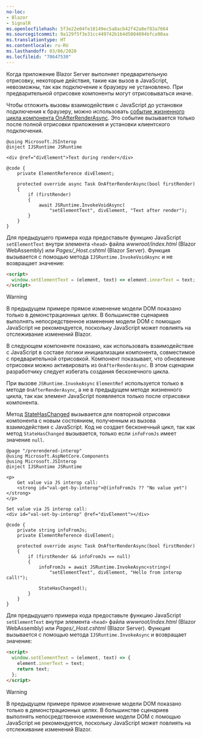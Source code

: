```yaml
---
no-loc:
- Blazor
- SignalR
ms.openlocfilehash: 5f3e22e04fe18149ec5a8acb42f42a8ef83a7664
ms.sourcegitcommit: 9a129f5f3e31cc449742b164d5004894bfca90aa
ms.translationtype: HT
ms.contentlocale: ru-RU
ms.lasthandoff: 03/06/2020
ms.locfileid: "78647530"
---
```

Когда приложение Blazor Server выполняет предварительную отрисовку, некоторые действия, такие как вызов в JavaScript, невозможны, так как подключение к браузеру не установлено. При предварительной отрисовке компоненты могут отрисовываться иначе.

Чтобы отложить вызовы взаимодействия с JavaScript до установки подключения к браузеру, можно использовать [событие жизненного цикла компонента OnAfterRenderAsync](xref:blazor/lifecycle#after-component-render). Это событие вызывается только после полной отрисовки приложения и установки клиентского подключения.

```cshtml
@using Microsoft.JSInterop
@inject IJSRuntime JSRuntime

<div @ref="divElement">Text during render</div>

@code {
    private ElementReference divElement;

    protected override async Task OnAfterRenderAsync(bool firstRender)
    {
        if (firstRender)
        {
            await JSRuntime.InvokeVoidAsync(
                "setElementText", divElement, "Text after render");
        }
    }
}
```

Для предыдущего примера кода предоставьте функцию JavaScript `setElementText` внутри элемента `<head>` файла *wwwroot/index.html* (Blazor WebAssembly) или *Pages/_Host.cshtml* (Blazor Server). Функция вызывается с помощью метода `IJSRuntime.InvokeVoidAsync` и не возвращает значение:

```html
<script>
  window.setElementText = (element, text) => element.innerText = text;
</script>
```

> [!WARNING]
> В предыдущем примере прямое изменение модели DOM показано только в демонстрационных целях. В большинстве сценариев выполнять непосредственное изменение модели DOM с помощью JavaScript не рекомендуется, поскольку JavaScript может повлиять на отслеживание изменений Blazor.

В следующем компоненте показано, как использовать взаимодействие с JavaScript в составе логики инициализации компонента, совместимое с предварительной отрисовкой. Компонент показывает, что обновление отрисовки можно активировать из `OnAfterRenderAsync`. В этом сценарии разработчику следует избегать создания бесконечного цикла.

При вызове `JSRuntime.InvokeAsync` `ElementRef` используется только в методе `OnAfterRenderAsync`, а не в предыдущем методе жизненного цикла, так как элемент JavaScript появляется только после отрисовки компонента.

Метод [StateHasChanged](xref:blazor/lifecycle#state-changes) вызывается для повторной отрисовки компонента с новым состоянием, полученным из вызова взаимодействия с JavaScript. Код не создает бесконечный цикл, так как метод `StateHasChanged` вызывается, только если `infoFromJs` имеет значение `null`.

```cshtml
@page "/prerendered-interop"
@using Microsoft.AspNetCore.Components
@using Microsoft.JSInterop
@inject IJSRuntime JSRuntime

<p>
    Get value via JS interop call:
    <strong id="val-get-by-interop">@(infoFromJs ?? "No value yet")</strong>
</p>

Set value via JS interop call:
<div id="val-set-by-interop" @ref="divElement"></div>

@code {
    private string infoFromJs;
    private ElementReference divElement;

    protected override async Task OnAfterRenderAsync(bool firstRender)
    {
        if (firstRender && infoFromJs == null)
        {
            infoFromJs = await JSRuntime.InvokeAsync<string>(
                "setElementText", divElement, "Hello from interop call!");

            StateHasChanged();
        }
    }
}
```

Для предыдущего примера кода предоставьте функцию JavaScript `setElementText` внутри элемента `<head>` файла *wwwroot/index.html* (Blazor WebAssembly) или *Pages/_Host.cshtml* (Blazor Server). Функция вызывается с помощью метода `IJSRuntime.InvokeAsync` и возвращает значение:

```html
<script>
  window.setElementText = (element, text) => {
    element.innerText = text;
    return text;
  };
</script>
```

> [!WARNING]
> В предыдущем примере прямое изменение модели DOM показано только в демонстрационных целях. В большинстве сценариев выполнять непосредственное изменение модели DOM с помощью JavaScript не рекомендуется, поскольку JavaScript может повлиять на отслеживание изменений Blazor.
